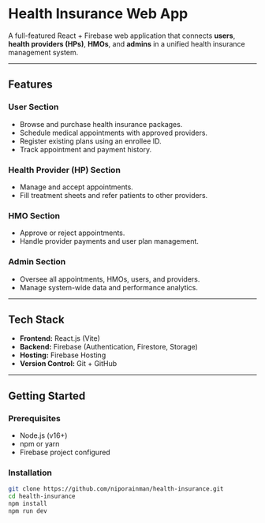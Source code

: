 # Health Insurance Web App

A full-featured React + Firebase web application that connects **users**, **health providers (HPs)**, **HMOs**, and **admins** in a unified health insurance management system.

---

## Features

### User Section

- Browse and purchase health insurance packages.
- Schedule medical appointments with approved providers.
- Register existing plans using an enrollee ID.
- Track appointment and payment history.

### Health Provider (HP) Section

- Manage and accept appointments.
- Fill treatment sheets and refer patients to other providers.

### HMO Section

- Approve or reject appointments.
- Handle provider payments and user plan management.

### Admin Section

- Oversee all appointments, HMOs, users, and providers.
- Manage system-wide data and performance analytics.

---

## Tech Stack

- **Frontend:** React.js (Vite)
- **Backend:** Firebase (Authentication, Firestore, Storage)
- **Hosting:** Firebase Hosting
- **Version Control:** Git + GitHub

---

## Getting Started

### Prerequisites

- Node.js (v16+)
- npm or yarn
- Firebase project configured

### Installation

```bash
git clone https://github.com/niporainman/health-insurance.git
cd health-insurance
npm install
npm run dev

```
